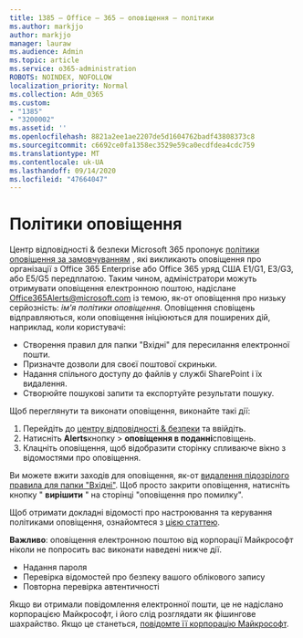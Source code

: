 ```yaml
---
title: 1385 – Office – 365 – оповіщення – політики
ms.author: markjjo
author: markjjo
manager: lauraw
ms.audience: Admin
ms.topic: article
ms.service: o365-administration
ROBOTS: NOINDEX, NOFOLLOW
localization_priority: Normal
ms.collection: Adm_O365
ms.custom:
- "1385"
- "3200002"
ms.assetid: ''
ms.openlocfilehash: 8821a2ee1ae2207de5d1604762badf43808373c8
ms.sourcegitcommit: c6692ce0fa1358ec3529e59ca0ecdfdea4cdc759
ms.translationtype: MT
ms.contentlocale: uk-UA
ms.lasthandoff: 09/14/2020
ms.locfileid: "47664047"
---
```

# <a name="alert-policies"></a>Політики оповіщення

Центр відповідності & безпеки Microsoft 365 пропонує [політики оповіщення за замовчуванням](https://docs.microsoft.com/microsoft-365/compliance/alert-policies#default-alert-policies) , які викликають оповіщення про організації з Office 365 Enterprise або Office 365 уряд США E1/G1, E3/G3, або E5/G5 передплатою. Таким чином, адміністратори можуть отримувати оповіщення електронною поштою, надіслане Office365Alerts@microsoft.com із темою, як-от оповіщення про низьку серйозність: *ім'я політики оповіщення*. Оповіщення сповіщень відправляються, коли оповіщення ініціюються для поширених дій, наприклад, коли користувачі:

- Створення правил для папки "Вхідні" для пересилання електронної пошти.
- Призначте дозволи для своєї поштової скриньки.
- Надання спільного доступу до файлів у службі SharePoint і їх видалення.
- Створюйте пошукові запити та експортуйте результати пошуку.

Щоб переглянути та виконати оповіщення, виконайте такі дії:

1. Перейдіть до [центру відповідності & безпеки](https://protection.office.com) та ввійдіть.
2. Натисніть **Alerts**кнопку  >  **оповіщення в поданні**сповіщень.
3. Клацніть оповіщення, щоб відобразити сторінку спливаюче вікно з відомостями про оповіщення.

Ви можете вжити заходів для оповіщення, як-от [видалення підозрілого правила для папки "Вхідні"](https://docs.microsoft.com/microsoft-365/security/office-365-security/responding-to-a-compromised-email-account). Щоб просто закрити оповіщення, натисніть кнопку " **вирішити** " на сторінці "оповіщення про помилку".

Щоб отримати докладні відомості про настроювання та керування політиками оповіщення, ознайомтеся з  [цією статтею](https://docs.microsoft.com/microsoft-365/compliance/alert-policies).

**Важливо**: оповіщення електронною поштою від корпорації Майкрософт ніколи не попросить вас виконати наведені нижче дії.

- Надання пароля
- Перевірка відомостей про безпеку вашого облікового запису
- Повторна перевірка автентичності

Якщо ви отримали повідомлення електронної пошти, це не надіслано корпорацією Майкрософт, і його слід розглядати як фішингове шахрайство. Якщо це станеться, [повідомте її корпорацію Майкрософт](https://docs.microsoft.com/microsoft-365/security/office-365-security/report-junk-email-and-phishing-scams-in-outlook-on-the-web-eop).